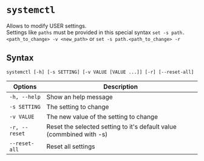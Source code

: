 `systemctl`
====
Allows to modify USER settings.  
Settings like `paths` must be provided in this special syntax `set -s path.<path_to_change> -v <new_path>` or `set -s path.<path_to_change> -r`


Syntax
----
```
systemctl [-h] [-s SETTING] [-v VALUE [VALUE ...]] [-r] [--reset-all]
```

Options | Description
--------|------------
`-h, --help` | Show an help message
`-s SETTING` | The setting to change
`-v VALUE` | The new value of the setting to change
`-r, --reset` | Reset the selected setting to it's default value (commbined with -s) 
`--reset-all` | Reset all settings
